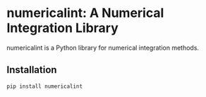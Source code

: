 # numericalint: A Numerical Integration Library

numericalint is a Python library for numerical integration methods.

## Installation

```bash
pip install numericalint

